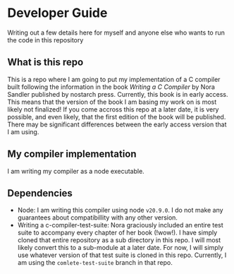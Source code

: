 # Developer Guide
Writing out a few details here for myself and anyone else who wants to run the code in this repository

## What is this repo
This is a repo where I am going to put my implementation of a C compiler built following the information in the book
_Writing a C Compiler_ by Nora Sandler published by nostarch press. Currently, this book is in early access. This means that
the version of the book I am basing my work on is most likely not finalized! If you come accross this repo at a later date,
it is very possible, and even likely, that the first edition of the book will be published. There may be significant differences between the early access version that I am using.

## My compiler implementation
I am writing my compiler as a node executable.

## Dependencies
- Node: I am writing this compiler using node `v20.9.0`. I do not make any guarantees about compatibillity with any other version.
- Writing a c-compiler-test-suite: Nora graciously included an entire test suite to accompany every chapter of her book (!wow!). I have simply cloned that entire repository as a sub directory in this repo. I will most likely convert this to a sub-module at a later date. For now, I will simply use whatever version of that test suite is cloned in this repo. Currently, I am using the `comlete-test-suite` branch in that repo.